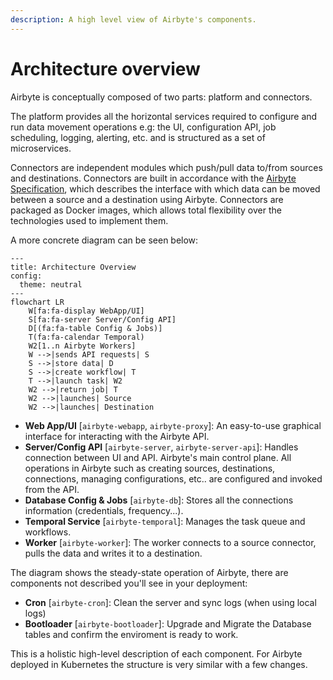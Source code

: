 ```yaml
---
description: A high level view of Airbyte's components.
---
```


# Architecture overview

Airbyte is conceptually composed of two parts: platform and connectors. 

The platform provides all the horizontal services required to configure and run data movement operations e.g: the UI, configuration API, job scheduling, logging, alerting, etc. and is structured as a set of microservices. 

Connectors are independent modules which push/pull data to/from sources and destinations. Connectors are built in accordance with the [Airbyte Specification](./airbyte-protocol.md), which describes the interface with which data can be moved between a source and a destination using Airbyte. Connectors are packaged as Docker images, which allows total flexibility over the technologies used to implement them. 

A more concrete diagram can be seen below:
```mermaid
---
title: Architecture Overview
config:
  theme: neutral
---
flowchart LR
    W[fa:fa-display WebApp/UI]
    S[fa:fa-server Server/Config API]
    D[(fa:fa-table Config & Jobs)]
    T(fa:fa-calendar Temporal)
    W2[1..n Airbyte Workers]
    W -->|sends API requests| S
    S -->|store data| D
    S -->|create workflow| T
    T -->|launch task| W2
    W2 -->|return job| T
    W2 -->|launches| Source
    W2 -->|launches| Destination
```

* **Web App/UI** [`airbyte-webapp`, `airbyte-proxy`]: An easy-to-use graphical interface for interacting with the Airbyte API.
* **Server/Config API** [`airbyte-server`, `airbyte-server-api`]: Handles connection between UI and API. Airbyte's main control plane. All operations in Airbyte such as creating sources, destinations, connections, managing configurations, etc.. are configured and invoked from the API.
* **Database Config & Jobs** [`airbyte-db`]: Stores all the connections information \(credentials, frequency...\).
* **Temporal Service** [`airbyte-temporal`]: Manages the task queue and workflows. 
* **Worker** [`airbyte-worker`]: The worker connects to a source connector, pulls the data and writes it to a destination.

The diagram shows the steady-state operation of Airbyte, there are components not described you'll see in your deployment:
* **Cron** [`airbyte-cron`]: Clean the server and sync logs (when using local logs)
* **Bootloader** [`airbyte-bootloader`]: Upgrade and Migrate the Database tables and confirm the enviroment is ready to work. 

This is a holistic high-level description of each component. For Airbyte deployed in Kubernetes the structure is very similar with a few changes.
